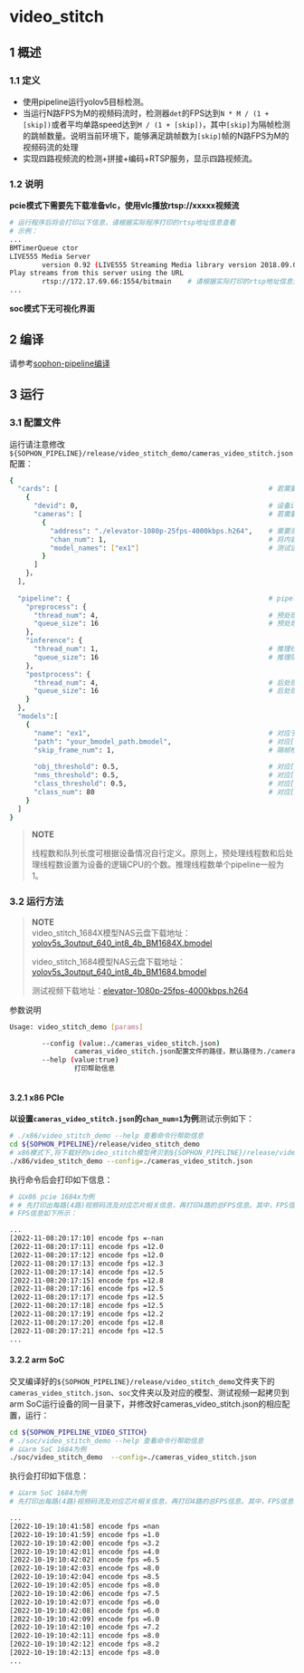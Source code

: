 # video_stitch

## 1 概述

### 1.1 定义

- 使用pipeline运行yolov5目标检测。
- 当运行N路FPS为M的视频码流时，检测器`det`的FPS达到`N * M / (1 + [skip])`或者平均单路speed达到`M / (1 + [skip])`，其中`[skip]`为隔帧检测的跳帧数量。说明当前环境下，能够满足跳帧数为`[skip]`帧的N路FPS为M的视频码流的处理
- 实现四路视频流的检测+拼接+编码+RTSP服务，显示四路视频流。

### 1.2 说明

**pcie模式下需要先下载准备vlc，使用vlc播放rtsp://xxxxx视频流** 

```bash
# 运行程序后将会打印以下信息，请根据实际程序打印的rtsp地址信息查看
# 示例：
...
BMTimerQueue ctor
LIVE555 Media Server
        version 0.92 (LIVE555 Streaming Media library version 2018.09.05).
Play streams from this server using the URL
        rtsp://172.17.69.66:1554/bitmain	# 请根据实际打印的rtsp地址信息查看
...
```

**soc模式下无可视化界面**

## 2 编译

请参考[sophon-pipeline编译](../README.md#23-编译指令)

## 3 运行

### 3.1 配置文件

运行请注意修改`${SOPHON_PIPELINE}/release/video_stitch_demo/cameras_video_stitch.json`配置：

```bash
{
  "cards": [                      								# 若需要配置多个device，可以在cards下添加多组devid和cameras信息
    {
      "devid": 0,                  		 						# 设备id
      "cameras": [                    							# 若需要配置多个视频码流，可以在cameras下添加多组address和chan_num信息。若配置了多个address或多个cards，总的视频码流路数为所有的[chan_num]数量之和,必须小于等于4。当设置的视频路数不够4路时，2路时内部会各复制两路，3路时将第一路复制两路，其余做检测拼接。
        {
          "address": "./elevator-1080p-25fps-4000kbps.h264", 	# 需要测试视频码流的地址，如果是本地文件，只支持h264/h265格式
          "chan_num": 1,                						# 将内容为上述[address]的视频码流配置[chan_num]数量的路数。默认设置为1，会接入1路的内容为上述[address]的视频码流。
          "model_names": ["ex1"]            					# 测试该[address]视频码流的模型名称，需要和[models]参数内用户自定义的模型名称[name]一致，表示使用该模型
        }
      ]
    }，
  ],
  
  "pipeline": {                     							# pipeline中的线程数和队列长度
    "preprocess": {
      "thread_num": 4,                  						# 预处理线程数
      "queue_size": 16                  						# 预处理队列最大长度
    },
    "inference": {
      "thread_num": 1,                  						# 推理线程数
      "queue_size": 16                  						# 推理队列最大长度
    },
    "postprocess": {
      "thread_num": 4,                  						# 后处理线程数
      "queue_size": 16                  						# 后处理队列最大长度
    }
  },
  "models":[
    {
      "name": "ex1",                  							# 对应于[path]的模型用户自定义的名称,需要和[path]参数内的模型自定义名称[model_names]一致，表示使用该模型
      "path": "your_bmodel_path.bmodel",        				# 对应[name]的bmodel模型的路径
      "skip_frame_num": 1,                						# 隔帧检测的跳帧数量。当设置为1时表示程序每间隔1帧做一次模型的pipeline。
      
      "obj_threshold": 0.5,										# 对应[path]的bmodel模型后处理的物体置信度阈值
      "nms_threshold": 0.5,										# 对应[path]的bmodel模型后处理的非极大值抑制阈值
      "class_threshold": 0.5,									# 对应[path]的bmodel模型后处理的类别置信度阈值
      "class_num": 80											# 对应[path]的bmodel模型的分类数量
    }
  ]
}
```

> **NOTE**  
>
> 线程数和队列长度可根据设备情况自行定义。原则上，预处理线程数和后处理线程数设置为设备的逻辑CPU的个数。推理线程数单个pipeline一般为1。

### 3.2 运行方法

  > **NOTE**  
  > video_stitch_1684X模型NAS云盘下载地址：[yolov5s_3output_640_int8_4b_BM1684X.bmodel](http://219.142.246.77:65000/sharing/4KXV0r0bV)
  >
  > video_stitch_1684模型NAS云盘下载地址：[yolov5s_3output_640_int8_4b_BM1684.bmodel](http://219.142.246.77:65000/sharing/XN0Xjko3l)
  >
  > 测试视频下载地址：[elevator-1080p-25fps-4000kbps.h264](http://219.142.246.77:65000/sharing/tU6pYuuau)

参数说明

```bash
Usage: video_stitch_demo [params]

        --config (value:./cameras_video_stitch.json)
                cameras_video_stitch.json配置文件的路径，默认路径为./cameras_video_stitch.json。
        --help (value:true)
                打印帮助信息
        
```

#### 3.2.1 x86 PCIe

**以设置`cameras_video_stitch.json`的`chan_num=1`为例**测试示例如下：

```bash
# ./x86/video_stitch_demo --help 查看命令行帮助信息
cd ${SOPHON_PIPELINE}/release/video_stitch_demo
# x86模式下,将下载好的video_stitch模型拷贝到${SOPHON_PIPELINE}/release/video_stitch_demo目录下运行
./x86/video_stitch_demo --config=./cameras_video_stitch.json
```

执行命令后会打印如下信息：

```bash
# 以x86 pcie 1684x为例
# # 先打印出每路(4路)视频码流及对应芯片相关信息，再打印4路的总FPS信息。其中，FPS信息与当前运行设备的硬件配置相关，不同设备运行结果不同属正常现象，且同一设备运行程序过程中FPS信息有一定波动或vlc偶尔出现卡顿属于正常现象。
# FPS信息如下所示：

...
[2022-11-08:20:17:10] encode fps =-nan
[2022-11-08:20:17:11] encode fps =12.0
[2022-11-08:20:17:12] encode fps =12.0
[2022-11-08:20:17:13] encode fps =12.3
[2022-11-08:20:17:14] encode fps =12.5
[2022-11-08:20:17:15] encode fps =12.8
[2022-11-08:20:17:16] encode fps =12.5
[2022-11-08:20:17:17] encode fps =12.5
[2022-11-08:20:17:18] encode fps =12.5
[2022-11-08:20:17:19] encode fps =12.2
[2022-11-08:20:17:20] encode fps =12.8
[2022-11-08:20:17:21] encode fps =12.5
...
```

#### 3.2.2 arm SoC

交叉编译好的`${SOPHON_PIPELINE}/release/video_stitch_demo`文件夹下的`cameras_video_stitch.json`、`soc`文件夹以及对应的模型、测试视频一起拷贝到arm SoC运行设备的同一目录下，并修改好cameras_video_stitch.json的相应配置，运行：

```bash
cd ${SOPHON_PIPELINE_VIDEO_STITCH}
# ./soc/video_stitch_demo --help 查看命令行帮助信息
# 以arm SoC 1684为例
./soc/video_stitch_demo  --config=./cameras_video_stitch.json
```

执行会打印如下信息：

```bash
# 以arm SoC 1684为例
# 先打印出每路(4路)视频码流及对应芯片相关信息，再打印4路的总FPS信息。其中，FPS信息与当前运行设备的硬件配置相关，不同设备运行结果不同属正常现象，且同一设备运行程序过程中FPS信息有一定波动或vlc显示偶尔卡顿属于正常现象。FPS信息如下所示：

...
[2022-10-19:10:41:58] encode fps =nan
[2022-10-19:10:41:59] encode fps =1.0
[2022-10-19:10:42:00] encode fps =3.2
[2022-10-19:10:42:01] encode fps =4.0
[2022-10-19:10:42:02] encode fps =6.5
[2022-10-19:10:42:03] encode fps =8.0
[2022-10-19:10:42:04] encode fps =8.5
[2022-10-19:10:42:05] encode fps =8.0
[2022-10-19:10:42:06] encode fps =7.5
[2022-10-19:10:42:07] encode fps =6.0
[2022-10-19:10:42:08] encode fps =6.0
[2022-10-19:10:42:09] encode fps =6.0
[2022-10-19:10:42:10] encode fps =7.2
[2022-10-19:10:42:11] encode fps =8.0
[2022-10-19:10:42:12] encode fps =8.2
[2022-10-19:10:42:13] encode fps =8.0
...
```

